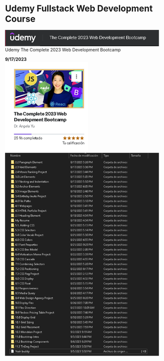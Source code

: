 # Udemy Fullstack Web Development Course
![Screenshot](Screenshot_3.png)<br />
Udemy The Complete 2023 Web Development Bootcamp

**9/17/2023**<br />
![Screenshot](Screenshot_2.png)
![Screenshot](Screenshot_1.png)


